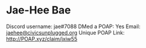 # Jae-Hee Bae

Discord username: jae#7088
DMed a POAP: Yes
Email: jaehee@civicsunplugged.org
Unique POAP Link: 
http://POAP.xyz/claim/jxiw55